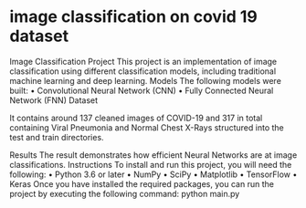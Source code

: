 # image classification on covid 19 dataset

Image Classification Project
This project is an implementation of image classification using different classification models, including traditional machine learning and deep learning.
Models
The following models were built:
•	Convolutional Neural Network (CNN)
•	Fully Connected Neural Network (FNN)
Dataset

It contains around 137 cleaned images of COVID-19 and 317 in total containing Viral Pneumonia and Normal Chest X-Rays structured into the test and train directories.

Results
The result demonstrates how efficient Neural Networks are at image classifications.
Instructions
To install and run this project, you will need the following:
•	Python 3.6 or later
•	NumPy
•	SciPy
•	Matplotlib
•	TensorFlow
•	Keras
Once you have installed the required packages, you can run the project by executing the following command:
python main.py

